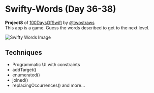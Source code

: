 # Swifty-Words (Day 36-38)

**Project8** of [100DaysOfSwift](https://www.hackingwithswift.com/100) by [@twostraws](https://github.com/twostraws)\
This app is a game. Guess the words described to get to the next level.

![Swifty Words Image](images/swiftyWords.gif "SwiftyWords")

## Techniques
- Programmatic UI with constraints
- addTarget()
- enumerated()
- joined()
- replacingOccurrences()
and more...
